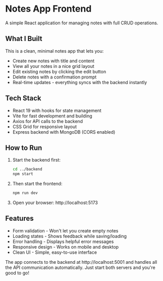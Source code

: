 # Notes App Frontend

A simple React application for managing notes with full CRUD operations.

## What I Built

This is a clean, minimal notes app that lets you:

- Create new notes with title and content
- View all your notes in a nice grid layout  
- Edit existing notes by clicking the edit button
- Delete notes with a confirmation prompt
- Real-time updates - everything syncs with the backend instantly

## Tech Stack

- React 19 with hooks for state management
- Vite for fast development and building
- Axios for API calls to the backend
- CSS Grid for responsive layout
- Express backend with MongoDB (CORS enabled)

## How to Run

1. Start the backend first:
   ```bash
   cd ../backend
   npm start
   ```

2. Then start the frontend:
   ```bash
   npm run dev
   ```

3. Open your browser: http://localhost:5173

## Features

- Form validation - Won't let you create empty notes
- Loading states - Shows feedback while saving/loading
- Error handling - Displays helpful error messages
- Responsive design - Works on mobile and desktop
- Clean UI - Simple, easy-to-use interface

The app connects to the backend at http://localhost:5001 and handles all the API communication automatically. Just start both servers and you're good to go!
